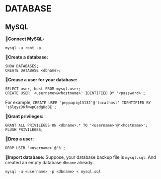 # DATABASE

## MySQL

🧩**Connect MySQL:**
```
mysql -u root -p
```

🧩**Create a database:**
```
SHOW DATABASES;
CREATE DATABASE <dbname>;
```

🧩**Crease a user for your database:**
```
SELECT user, host FROM mysql.user;
CREATE USER '<username>@<hostname>' IDENTIFIED BY '<password>';
```
For example, `CREATE USER 'peppapig13132'@'localhost' IDENTIFIED BY 's6lqyzDKfNwpCadgDoBE';`

🧩**Grant privileges:**
```
GRANT ALL PRIVILEGES ON <dbname>.* TO '<username>'@'<hostname>';
FLUSH PRIVILEGES;
```

🧩**Drop a user:**
```
DROP USER '<username>'@'%';
```

🧩**Import database:**
Suppose, your database backup file is `mysql.sql`. And created an empty database `dbname` already.
```
mysql -u <username> -p <dbname> < mysql.sql
```
